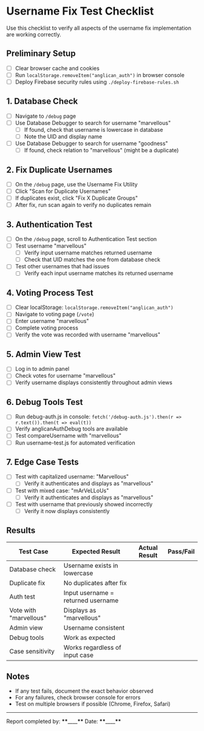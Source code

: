# Username Fix Test Checklist

Use this checklist to verify all aspects of the username fix implementation are working correctly.

## Preliminary Setup

- [ ] Clear browser cache and cookies
- [ ] Run `localStorage.removeItem("anglican_auth")` in browser console
- [ ] Deploy Firebase security rules using `./deploy-firebase-rules.sh`

## 1. Database Check

- [ ] Navigate to `/debug` page
- [ ] Use Database Debugger to search for username "marvellous"
  - [ ] If found, check that username is lowercase in database
  - [ ] Note the UID and display name
- [ ] Use Database Debugger to search for username "goodness"
  - [ ] If found, check relation to "marvellous" (might be a duplicate)

## 2. Fix Duplicate Usernames

- [ ] On the `/debug` page, use the Username Fix Utility
- [ ] Click "Scan for Duplicate Usernames"
- [ ] If duplicates exist, click "Fix X Duplicate Groups"
- [ ] After fix, run scan again to verify no duplicates remain

## 3. Authentication Test

- [ ] On the `/debug` page, scroll to Authentication Test section
- [ ] Test username "marvellous"
  - [ ] Verify input username matches returned username
  - [ ] Check that UID matches the one from database check
- [ ] Test other usernames that had issues
  - [ ] Verify each input username matches its returned username

## 4. Voting Process Test

- [ ] Clear localStorage: `localStorage.removeItem("anglican_auth")`
- [ ] Navigate to voting page (`/vote`)
- [ ] Enter username "marvellous"
- [ ] Complete voting process
- [ ] Verify the vote was recorded with username "marvellous"

## 5. Admin View Test

- [ ] Log in to admin panel
- [ ] Check votes for username "marvellous"
- [ ] Verify username displays consistently throughout admin views

## 6. Debug Tools Test

- [ ] Run debug-auth.js in console: `fetch('/debug-auth.js').then(r => r.text()).then(t => eval(t))`
- [ ] Verify anglicanAuthDebug tools are available
- [ ] Test compareUsername with "marvellous"
- [ ] Run username-test.js for automated verification

## 7. Edge Case Tests

- [ ] Test with capitalized username: "Marvellous"
  - [ ] Verify it authenticates and displays as "marvellous"
- [ ] Test with mixed case: "mArVeLLoUs"
  - [ ] Verify it authenticates and displays as "marvellous"
- [ ] Test with username that previously showed incorrectly
  - [ ] Verify it now displays consistently

## Results

| Test Case              | Expected Result                    | Actual Result | Pass/Fail |
| ---------------------- | ---------------------------------- | ------------- | --------- |
| Database check         | Username exists in lowercase       |               |           |
| Duplicate fix          | No duplicates after fix            |               |           |
| Auth test              | Input username = returned username |               |           |
| Vote with "marvellous" | Displays as "marvellous"           |               |           |
| Admin view             | Username consistent                |               |           |
| Debug tools            | Work as expected                   |               |           |
| Case sensitivity       | Works regardless of input case     |               |           |

## Notes

- If any test fails, document the exact behavior observed
- For any failures, check browser console for errors
- Test on multiple browsers if possible (Chrome, Firefox, Safari)

---

Report completed by: **\*\***\_\_\_\_**\*\***
Date: **\*\***\_\_\_\_**\*\***
